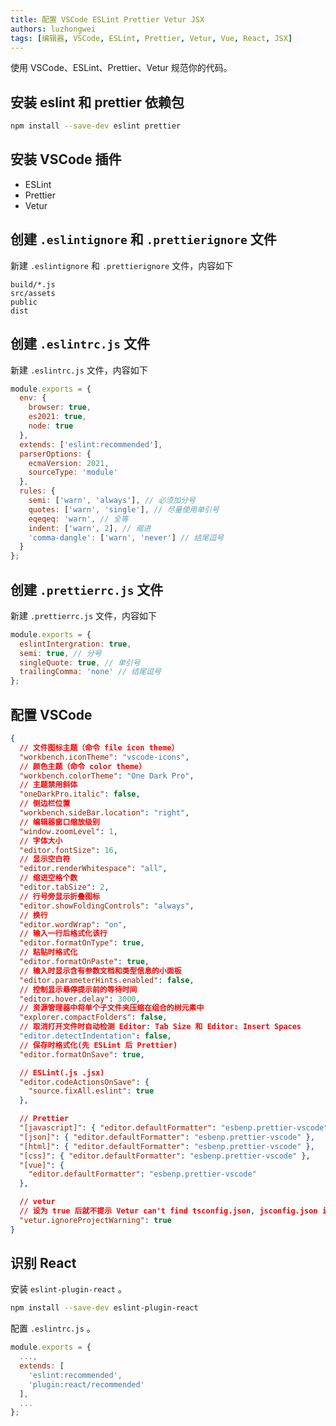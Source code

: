```yaml
---
title: 配置 VSCode ESLint Prettier Vetur JSX
authors: luzhongwei
tags: [编辑器, VSCode, ESLint, Prettier, Vetur, Vue, React, JSX]
---
```


使用 VSCode、ESLint、Prettier、Vetur 规范你的代码。

<!--truncate-->

## 安装 eslint 和 prettier 依赖包

```bash
npm install --save-dev eslint prettier
```

## 安装 VSCode 插件

- ESLint
- Prettier
- Vetur

## 创建 `.eslintignore` 和 `.prettierignore` 文件

新建 `.eslintignore` 和 `.prettierignore` 文件，内容如下

```
build/*.js
src/assets
public
dist

```

## 创建 `.eslintrc.js` 文件

新建 `.eslintrc.js` 文件，内容如下

```js
module.exports = {
  env: {
    browser: true,
    es2021: true,
    node: true
  },
  extends: ['eslint:recommended'],
  parserOptions: {
    ecmaVersion: 2021,
    sourceType: 'module'
  },
  rules: {
    semi: ['warn', 'always'], // 必须加分号
    quotes: ['warn', 'single'], // 尽量使用单引号
    eqeqeq: 'warn', // 全等
    indent: ['warn', 2], // 缩进
    'comma-dangle': ['warn', 'never'] // 结尾逗号
  }
};
```

## 创建 `.prettierrc.js` 文件

新建 `.prettierrc.js` 文件，内容如下

```js
module.exports = {
  eslintIntergration: true,
  semi: true, // 分号
  singleQuote: true, // 单引号
  trailingComma: 'none' // 结尾逗号
};
```

## 配置 VSCode

```json
{
  // 文件图标主题（命令 file icon theme）
  "workbench.iconTheme": "vscode-icons",
  // 颜色主题（命令 color theme）
  "workbench.colorTheme": "One Dark Pro",
  // 主题禁用斜体
  "oneDarkPro.italic": false,
  // 侧边栏位置
  "workbench.sideBar.location": "right",
  // 编辑器窗口缩放级别
  "window.zoomLevel": 1,
  // 字体大小
  "editor.fontSize": 16,
  // 显示空白符
  "editor.renderWhitespace": "all",
  // 缩进空格个数
  "editor.tabSize": 2,
  // 行号旁显示折叠图标
  "editor.showFoldingControls": "always",
  // 换行
  "editor.wordWrap": "on",
  // 输入一行后格式化该行
  "editor.formatOnType": true,
  // 粘贴时格式化
  "editor.formatOnPaste": true,
  // 输入时显示含有参数文档和类型信息的小面板
  "editor.parameterHints.enabled": false,
  // 控制显示悬停提示前的等待时间
  "editor.hover.delay": 3000,
  // 资源管理器中将单个子文件夹压缩在组合的树元素中
  "explorer.compactFolders": false,
  // 取消打开文件时自动检测 Editor: Tab Size 和 Editor: Insert Spaces
  "editor.detectIndentation": false,
  // 保存时格式化(先 ESLint 后 Prettier)
  "editor.formatOnSave": true,

  // ESLint(.js .jsx)
  "editor.codeActionsOnSave": {
    "source.fixAll.eslint": true
  },

  // Prettier
  "[javascript]": { "editor.defaultFormatter": "esbenp.prettier-vscode" },
  "[json]": { "editor.defaultFormatter": "esbenp.prettier-vscode" },
  "[html]": { "editor.defaultFormatter": "esbenp.prettier-vscode" },
  "[css]": { "editor.defaultFormatter": "esbenp.prettier-vscode" },
  "[vue]": {
    "editor.defaultFormatter": "esbenp.prettier-vscode"
  },

  // vetur
  // 设为 true 后就不提示 Vetur can't find tsconfig.json, jsconfig.json in /xxxx/xxxxxx. 了
  "vetur.ignoreProjectWarning": true
}
```

## 识别 React

安装 `eslint-plugin-react` 。

```bash
npm install --save-dev eslint-plugin-react
```

配置 `.eslintrc.js` 。

```js
module.exports = {
  ...,
  extends: [
    'eslint:recommended',
    'plugin:react/recommended'
  ],
  ...
};

```
